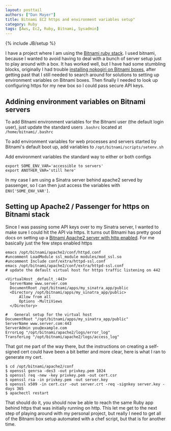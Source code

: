 ```yaml
---
layout: posttail
authors: ["Dan Mayer"]
title: Bitnami EC2 https and environment variables setup"
category: Ruby
tags: [Aws, Ec2, Ruby, Bitnami, Sysadmin]
---
```

{% include JB/setup %}

I have a project where I am using the [Bitnami ruby stack](http://bitnami.org/). I used bitnami, because I wanted to avoid having to deal with a bunch of server setup just to play around with a box. It has worked well, but I have had some stumbling blocks, originally I had trouble [installing nokogiri on Bitnami boxes](http://mayerdan.com/ruby/2012/10/21/installing-nokogiri-on-bitnami-ec2/), after getting past that I still needed to search around for solutions to setting up environment variables on Bitnami boxes. Then finally I needed to look up configuring https for my new box so I could pass secure API keys.

Addining environment variables on Bitnami servers
---

To add Bitnami environment variables for the Bitnami user (the default login user), just update the standard users `.bashrc` located at `/home/bitnami/.bashrc`


To add environment variables for web processes and servers started by Bitnami's default boot up, add variables to `/opt/bitnami/scripts/setenv.sh`

Add environment variables the standard way to either or both configs

    export SOME_ENV_VAR='accessible to servers'
    export ANOTHER_VAR='still here'
    
    
In my case I am using a Sinatra server behind apache2 served by passenger, so I can then just access the variables with `ENV['SOME_ENV_VAR']`.



Setting up Apache2 / Passenger for https on Bitnami stack
---

Since I was passing some API keys over to my Sinatra server, I wanted to make sure I could hit the API via https. It turns out Bitnami has pretty good docs on setting up a [Bitnami Apache2 server with http enabled](http://wiki.bitnami.org/Components/Apache#How_to_enable_SSL_to_access_through_https.3f). For me basically just the few steps enabled https

    emacs /opt/bitnami/apache2/conf/httpd.conf
    #uncomment LoadModule ssl_module modules/mod_ssl.so
    #uncomment Include conf/extra/httpd-ssl.conf
    emacs /opt/bitnami/apache2/conf/extra/httpd-ssl.conf
    # update the default virtual host for https traffic listening on 442
    
    <VirtualHost _default_:443>
      ServerName www.server.com
      DocumentRoot /opt/bitnami/apps/my_sinatra_app/public
      <Directory /opt/bitnami/apps/my_sinatra_app/public>
          Allow from all
          Options -MultiViews
      </Directory>

    #   General setup for the virtual host                                                                                               
    DocumentRoot "/opt/bitnami/apps/my_sinatra_app/public"
    ServerName www.server.com:443
    ServerAdmin you@example.com
    ErrorLog "/opt/bitnami/apache2/logs/error_log"
    TransferLog "/opt/bitnami/apache2/logs/access_log"

That got me part of the way there, but the instructions on creating a self-signed cert could have been a bit better and more clear, here is what I ran to generate my cert.

    $ cd /opt/bitnami/apache2/conf
    $ openssl genrsa -des3 -out privkey.pem 1024 
    $ openssl req -new -key privkey.pem -out cert.csr
    $ openssl rsa -in privkey.pem -out server.key
    $ openssl x509 -in cert.csr -out server.crt -req -signkey server.key -days 365
    $ apachectl restart    
    
That should do it, you should now be able to reach the same Ruby app behind https that was initially running on http. This let me get to the next step of playing around with my personal project, but really I need to get all of the Bitnami box setup automated with a chef script, but that is for another time.